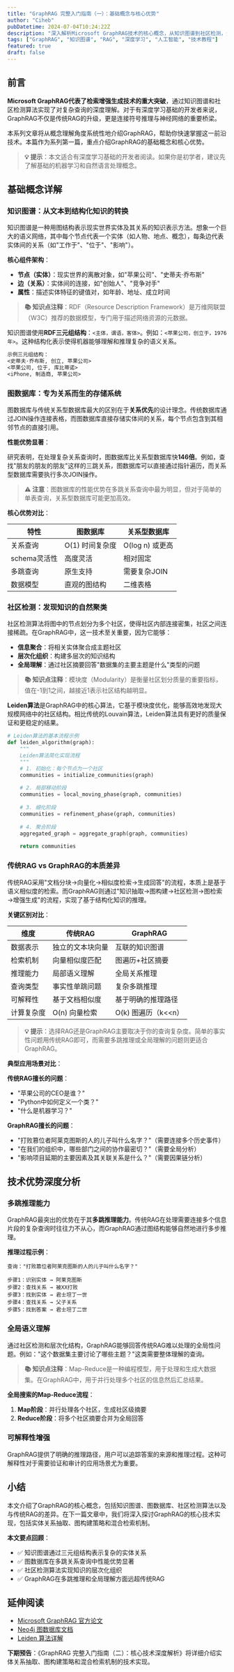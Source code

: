 ```yaml
---
title: "GraphRAG 完整入门指南（一）：基础概念与核心优势"
author: "Ciheb"
pubDatetime: 2024-07-04T10:24:22Z
description: "深入解析Microsoft GraphRAG技术的核心概念，从知识图谱到社区检测，全面理解这一检索增强生成技术的重大突破"
tags: ["GraphRAG", "知识图谱", "RAG", "深度学习", "人工智能", "技术教程"]
featured: true
draft: false
---
```


## 前言

**Microsoft GraphRAG代表了检索增强生成技术的重大突破**，通过知识图谱和社区检测算法实现了对复杂查询的深度理解。对于有深度学习基础的开发者来说，GraphRAG不仅是传统RAG的升级，更是连接符号推理与神经网络的重要桥梁。

本系列文章将从概念理解角度系统性地介绍GraphRAG，帮助你快速掌握这一前沿技术。本篇作为系列第一篇，重点介绍GraphRAG的基础概念和核心优势。

> **💡 提示**：本文适合有深度学习基础的开发者阅读。如果你是初学者，建议先了解基础的机器学习和自然语言处理概念。

## 基础概念详解

### 知识图谱：从文本到结构化知识的转换

知识图谱是一种用图结构表示现实世界实体及其关系的知识表示方法。想象一个巨大的语义网络，其中每个节点代表一个实体（如人物、地点、概念），每条边代表实体间的关系（如"工作于"、"位于"、"影响"）。

**核心组件架构**：

- **节点（实体）**：现实世界的离散对象，如"苹果公司"、"史蒂夫·乔布斯"
- **边（关系）**：实体间的连接，如"创始人"、"竞争对手" 
- **属性**：描述实体特征的键值对，如年龄、地址、成立时间

> **📚 知识点注释**：RDF（Resource Description Framework）是万维网联盟（W3C）推荐的数据模型，专门用于描述网络资源的元数据。

知识图谱使用**RDF三元组结构**：`<主体，谓语，客体>`。例如：`<苹果公司，创立于，1976年>`。这种结构化表示使得机器能够理解和推理复杂的语义关系。

```markdown
示例三元组结构：
<史蒂夫·乔布斯, 创立, 苹果公司>
<苹果公司, 位于, 库比蒂诺>
<iPhone, 制造商, 苹果公司>
```

### 图数据库：专为关系而生的存储系统

图数据库与传统关系型数据库最大的区别在于**关系优先**的设计理念。传统数据库通过JOIN操作连接表格，而图数据库直接存储实体间的关系，每个节点包含到其相邻节点的直接引用。

**性能优势显著**：

研究表明，在处理复杂关系查询时，图数据库比关系型数据库快**146倍**。例如，查找"朋友的朋友的朋友"这样的三跳关系，图数据库可以直接通过指针遍历，而关系型数据库需要执行多次JOIN操作。

> **⚠️ 注意**：图数据库的性能优势在多跳关系查询中最为明显，但对于简单的单表查询，关系型数据库可能更加高效。

**核心优势对比**：

| 特性 | 图数据库 | 关系型数据库 |
|------|----------|--------------|
| 关系查询 | O(1) 时间复杂度 | O(log n) 或更高 |
| schema灵活性 | 高度灵活 | 相对固定 |
| 多跳查询 | 原生支持 | 需要复杂JOIN |
| 数据模型 | 直观的图结构 | 二维表格 |

### 社区检测：发现知识的自然聚类

社区检测算法将图中的节点划分为多个社区，使得社区内部连接密集，社区之间连接稀疏。在GraphRAG中，这一技术至关重要，因为它能够：

- **信息聚合**：将相关实体聚合成主题社区
- **层次化组织**：构建多层次的知识结构
- **全局理解**：通过社区摘要回答"数据集的主要主题是什么"类型的问题

> **📚 知识点注释**：模块度（Modularity）是衡量社区划分质量的重要指标，值在-1到1之间，越接近1表示社区结构越明显。

**Leiden算法**是GraphRAG中的核心算法，它基于模块度优化，能够高效地发现大规模网络中的社区结构。相比传统的Louvain算法，Leiden算法具有更好的质量保证和更稳定的结果。

```python
# Leiden算法的基本流程示例
def leiden_algorithm(graph):
    """
    Leiden算法简化实现流程
    """
    # 1. 初始化：每个节点为一个社区
    communities = initialize_communities(graph)
    
    # 2. 局部移动阶段
    communities = local_moving_phase(graph, communities)
    
    # 3. 细化阶段
    communities = refinement_phase(graph, communities)
    
    # 4. 聚合阶段
    aggregated_graph = aggregate_graph(graph, communities)
    
    return communities
```

### 传统RAG vs GraphRAG的本质差异

传统RAG采用"文档分块→向量化→相似度检索→生成回答"的流程，本质上是基于语义相似度的检索。而GraphRAG则通过"知识抽取→图构建→社区检测→图检索→增强生成"的流程，实现了基于结构化知识的推理。

**关键区别对比**：

| 维度 | 传统RAG | GraphRAG |
|------|---------|----------|
| 数据表示 | 独立的文本块向量 | 互联的知识图谱 |
| 检索机制 | 向量相似度匹配 | 图遍历+社区摘要 |
| 推理能力 | 局部语义理解 | 全局关系推理 |
| 查询类型 | 事实性单跳问题 | 复杂多跳推理 |
| 可解释性 | 基于文档相似度 | 基于明确的推理路径 |
| 计算复杂度 | O(n) 向量检索 | O(k) 图遍历（k<<n） |

> **💡 提示**：选择RAG还是GraphRAG主要取决于你的查询复杂度。简单的事实性问题用传统RAG即可，而需要多跳推理或全局理解的问题则更适合GraphRAG。

**典型应用场景对比**：

**传统RAG擅长的问题**：
- "苹果公司的CEO是谁？"
- "Python中如何定义一个类？"
- "什么是机器学习？"

**GraphRAG擅长的问题**：
- "打败篡位者阿莱克图斯的人的儿子叫什么名字？"（需要连接多个历史事件）
- "在我们的组织中，哪些部门之间的协作最密切？"（需要全局分析）
- "影响项目延期的主要因素及其关联关系是什么？"（需要因果链分析）

## 技术优势深度分析

### 多跳推理能力

GraphRAG最突出的优势在于其**多跳推理能力**。传统RAG在处理需要连接多个信息片段的复杂查询时往往力不从心，而GraphRAG通过图结构能够自然地进行多步推理。

**推理过程示例**：
```
查询："打败篡位者阿莱克图斯的人的儿子叫什么名字？"

步骤1：识别实体 → 阿莱克图斯
步骤2：查找关系 → 被XX打败
步骤3：找到实体 → 君士坦丁一世  
步骤4：查找关系 → 父子关系
步骤5：找到答案 → 君士坦丁二世
```

### 全局语义理解

通过社区检测和层次化结构，GraphRAG能够回答传统RAG难以处理的全局性问题。例如："这个数据集主要讨论了哪些主题？"这类需要整体理解的查询。

> **📚 知识点注释**：Map-Reduce是一种编程模型，用于处理和生成大数据集。在GraphRAG中，用于并行处理多个社区的信息然后汇总结果。

**全局搜索的Map-Reduce流程**：
1. **Map阶段**：并行处理各个社区，生成社区级摘要
2. **Reduce阶段**：将多个社区摘要合并为全局回答

### 可解释性增强

GraphRAG提供了明确的推理路径，用户可以追踪答案的来源和推理过程。这种可解释性对于需要验证和审计的应用场景尤为重要。

## 小结

本文介绍了GraphRAG的核心概念，包括知识图谱、图数据库、社区检测算法以及与传统RAG的差异。在下一篇文章中，我们将深入探讨GraphRAG的核心技术实现，包括实体关系抽取、图构建策略和混合检索机制。

**本文要点回顾**：
- ✅ 知识图谱通过三元组结构表示复杂的实体关系
- ✅ 图数据库在多跳关系查询中性能优势显著
- ✅ 社区检测算法实现知识的层次化组织
- ✅ GraphRAG在多跳推理和全局理解方面远超传统RAG

## 延伸阅读

- [Microsoft GraphRAG 官方论文](https://www.microsoft.com/en-us/research/blog/graphrag-unlocking-llm-discovery-on-narrative-private-data/)
- [Neo4j 图数据库文档](https://neo4j.com/docs/)
- [Leiden 算法详解](https://www.nature.com/articles/s41598-019-41695-z)

**下期预告**：《GraphRAG 完整入门指南（二）：核心技术深度解析》将详细介绍实体关系抽取、图构建策略和混合检索机制的技术实现。 